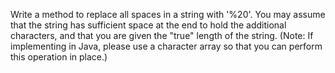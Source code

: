 Write a method to replace all spaces in a string with '%20'.
You may assume that the string has sufficient space at the end to hold the
additional characters, and that you are given the "true" length of the string. 
(Note: If implementing in Java, please use a character array so that you can
perform this operation in place.)